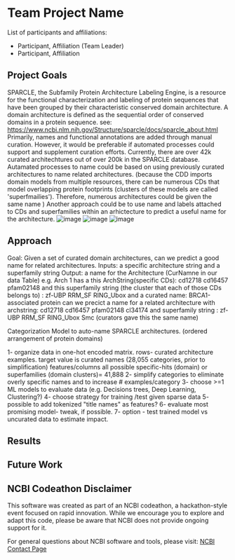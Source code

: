 # Team Project Name

List of participants and affiliations:
- Participant, Affiliation (Team Leader)
- Participant, Affiliation

## Project Goals
 SPARCLE, the Subfamily Protein Architecture Labeling Engine, is a resource for the functional characterization and labeling of protein sequences that have been grouped by their characteristic conserved domain architecture. A domain architecture is defined as the sequential order of conserved domains in a protein sequence.  see: https://www.ncbi.nlm.nih.gov/Structure/sparcle/docs/sparcle_about.html
Primarily, names and functional annotations are added through manual curation. However, it would be preferable if automated processes could support and supplement curation efforts. Currently, there are over 42k curated architechtures out of over 200k in the SPARCLE database.  Autamated processes to name could be based on using previously curated architectures to name related architectures. (because the CDD imports domain models from multiple resources, there can be numerous CDs that model overlapping protein footprints (clusters of these models are called 'superfmailies'). Therefore, numerous architectures could be given the same name ) Another approach could be to use name and labels attached to CDs and superfamilies within an arhictecture to predict a useful name for the architecture. 
![image](https://github.com/NCBI-Codeathons/mlxai-2024-team-gwadz-yang/assets/35601022/debf6388-734a-472d-9bdd-8a8013a4400f)
![image](https://github.com/NCBI-Codeathons/mlxai-2024-team-gwadz-yang/assets/35601022/72302944-3ad2-482f-a0d7-5ebd7a87f633)
![image](https://github.com/NCBI-Codeathons/mlxai-2024-team-gwadz-yang/assets/35601022/fc5f012e-0666-443a-a73c-212da92ad77f)



## Approach

Goal: Given a set of curated domain architectures, can we predict a good name for related architectures. 
Inputs: 
a specific architecture string and a superfamily string
Output:  a  name for the Architecture (CurNamne in our data Table)
e.g. Arch 1 has a this ArchString(specific CDs): cd12718 cd16457 pfam02148
and this superfamily string (the cluster that each of those CDs belongs to) : zf-UBP RRM_SF RING_Ubox
and a curated name: BRCA1-associated protein
can we precict a name for a related architecture with archstring: cd12718 cd16457 pfam02148 cl34174 and superfamily string : 
zf-UBP RRM_SF RING_Ubox Smc  (curators gave this the same name) 


Categorization Model to auto-name SPARCLE architectures. (ordered arrangement of protein domains)

1- organize data in one-hot encoded matrix. 
	rows- curated architecture examples.  target value is curated names (28,055 categories, prior to simplification)
	features/columns all possible specific-hits (domain) or superfamilies (domain clusters)= 41,888 
2- simplify categories to eliminate overly specific names and to increase # examples/category 
3- choose >=1  ML models to evaluate data (e.g. Decisions trees, Deep Learning, Clustering?) 
4- choose strategy for training /test given sparse data
5- possible to add tokenized "title names" as features?
6- evaluate most promising model- tweak, if possible. 
7- option - test trained model vs uncurated data to estimate impact. 


## Results

## Future Work

## NCBI Codeathon Disclaimer
This software was created as part of an NCBI codeathon, a hackathon-style event focused on rapid innovation. While we encourage you to explore and adapt this code, please be aware that NCBI does not provide ongoing support for it.

For general questions about NCBI software and tools, please visit: [NCBI Contact Page](https://www.ncbi.nlm.nih.gov/home/about/contact/)

